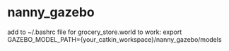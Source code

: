 # nanny_gazebo

add to ~/.bashrc file for grocery_store.world to work: 
  export GAZEBO_MODEL_PATH={your_catkin_workspace}/nanny_gazebo/models
